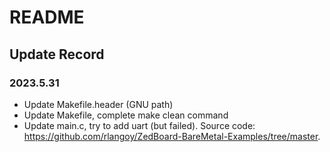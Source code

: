 # README
## Update Record
### 2023.5.31 
- Update Makefile.header (GNU path)
- Update Makefile, complete make clean command
- Update main.c, try to add uart (but failed). Source code: https://github.com/rlangoy/ZedBoard-BareMetal-Examples/tree/master.

